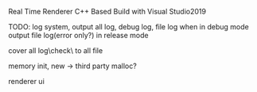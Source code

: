 
Real Time Renderer
C++ Based
Build with Visual Studio2019 

TODO:
log system, 
output all log, debug log, file log when in debug mode
output file log(error only?) in release mode

cover all log\check\ to all file

memory init, new -> third party malloc?

renderer ui

